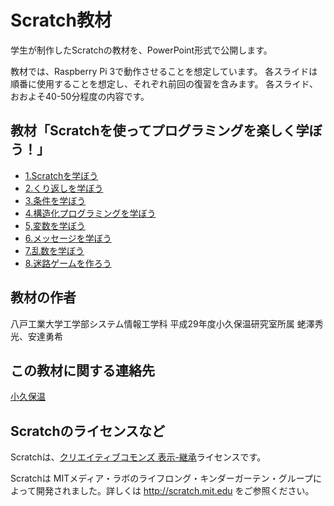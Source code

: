 # Scratch教材

学生が制作したScratchの教材を、PowerPoint形式で公開します。

教材では、Raspberry Pi 3で動作させることを想定しています。
各スライドは順番に使用することを想定し、それぞれ前回の復習を含みます。
各スライド、おおよそ40-50分程度の内容です。
	
## 教材「Scratchを使ってプログラミングを楽しく学ぼう！」
* [1.Scratchを学ぼう](https://github.com/akokubo/scratch-materials/raw/master/scratch-01.pptx)
* [2.くり返しを学ぼう](https://github.com/akokubo/scratch-materials/raw/master/scratch-02.pptx)
* [3.条件を学ぼう](https://github.com/akokubo/scratch-materials/raw/master/scratch-03.pptx)
* [4.構造化プログラミングを学ぼう](https://github.com/akokubo/scratch-materials/raw/master/scratch-04.pptx)
* [5,変数を学ぼう](https://github.com/akokubo/scratch-materials/raw/master/scratch-05.pptx)
* [6.メッセージを学ぼう](https://github.com/akokubo/scratch-materials/raw/master/scratch-06.pptx)
* [7.乱数を学ぼう](https://github.com/akokubo/scratch-materials/raw/master/scratch-07.pptx)
* [8.迷路ゲームを作ろう](https://github.com/akokubo/scratch-materials/raw/master/scratch-08.pptx)

## 教材の作者

八戸工業大学工学部システム情報工学科 平成29年度小久保温研究室所属 蛯澤秀光、安達勇希

## この教材に関する連絡先

[小久保温](https://akokubo.github.io/)

## Scratchのライセンスなど
Scratchは、[クリエイティブコモンズ 表示-継承](https://creativecommons.org/licenses/by-sa/2.0/jp/)ライセンスです。

Scratchは MITメディア・ラボのライフロング・キンダーガーテン・グループによって開発されました。詳しくは http://scratch.mit.edu をご参照ください。

